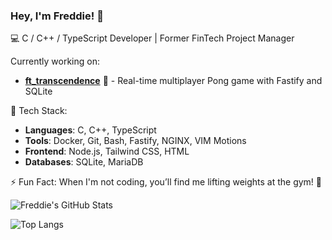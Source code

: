 ### Hey, I'm **Freddie**! 👋

💻 C / C++ / TypeScript Developer | Former FinTech Project Manager

Currently working on:
- **[ft_transcendence](https://github.com/42magarine/ft_transcendence)** 🏓 - Real-time multiplayer Pong game with Fastify and SQLite

🔧 Tech Stack:
- **Languages**: C, C++, TypeScript
- **Tools**:  Docker, Git, Bash, Fastify, NGINX, VIM Motions
- **Frontend**: Node.js, Tailwind CSS, HTML 
- **Databases**: SQLite, MariaDB

⚡ Fun Fact: When I'm not coding, you’ll find me lifting weights at the gym! 💪

![Freddie's GitHub Stats](https://github-readme-stats.vercel.app/api?username=diggens42&show_icons=true&theme=tokyonight&count_private=true)

![Top Langs](https://github-readme-stats.vercel.app/api/top-langs/?username=diggens42&layout=compact&theme=tokyonight)
